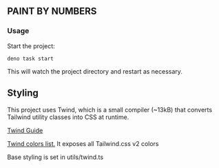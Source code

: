 ## PAINT BY NUMBERS

### Usage

Start the project:

```
deno task start
```

This will watch the project directory and restart as necessary.

## Styling
This project uses Twind, which is a small compiler (~13kB) that converts Tailwind utility classes into CSS at runtime.

[Twind Guide](https://twind.dev/handbook/introduction.html)

[Twind colors list.](https://twind.dev/api/modules/twind_colors.html) It exposes all Tailwind.css v2 colors

Base styling is set in utils/twind.ts